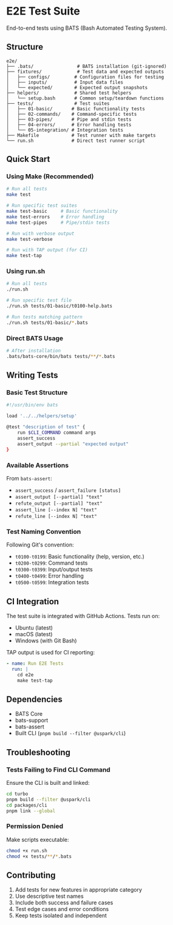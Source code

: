 # E2E Test Suite

End-to-end tests using BATS (Bash Automated Testing System).

## Structure

```
e2e/
├── .bats/                # BATS installation (git-ignored)
├── fixtures/             # Test data and expected outputs
│   ├── configs/         # Configuration files for testing
│   ├── inputs/          # Input data files
│   └── expected/        # Expected output snapshots
├── helpers/             # Shared test helpers
│   └── setup.bash       # Common setup/teardown functions
├── tests/               # Test suites
│   ├── 01-basic/       # Basic functionality tests
│   ├── 02-commands/    # Command-specific tests
│   ├── 03-pipes/       # Pipe and stdin tests
│   ├── 04-errors/      # Error handling tests
│   └── 05-integration/ # Integration tests
├── Makefile            # Test runner with make targets
└── run.sh              # Direct test runner script
```

## Quick Start

### Using Make (Recommended)

```bash
# Run all tests
make test

# Run specific test suites
make test-basic     # Basic functionality
make test-errors    # Error handling
make test-pipes     # Pipe/stdin tests

# Run with verbose output
make test-verbose

# Run with TAP output (for CI)
make test-tap
```

### Using run.sh

```bash
# Run all tests
./run.sh

# Run specific test file
./run.sh tests/01-basic/t0100-help.bats

# Run tests matching pattern
./run.sh tests/01-basic/*.bats
```

### Direct BATS Usage

```bash
# After installation
.bats/bats-core/bin/bats tests/**/*.bats
```

## Writing Tests

### Basic Test Structure

```bash
#!/usr/bin/env bats

load '../../helpers/setup'

@test "description of test" {
    run $CLI_COMMAND command args
    assert_success
    assert_output --partial "expected output"
}
```

### Available Assertions

From `bats-assert`:
- `assert_success` / `assert_failure [status]`
- `assert_output [--partial] "text"`
- `refute_output [--partial] "text"`
- `assert_line [--index N] "text"`
- `refute_line [--index N] "text"`

### Test Naming Convention

Following Git's convention:
- `t0100-t0199`: Basic functionality (help, version, etc.)
- `t0200-t0299`: Command tests
- `t0300-t0399`: Input/output tests
- `t0400-t0499`: Error handling
- `t0500-t0599`: Integration tests

## CI Integration

The test suite is integrated with GitHub Actions. Tests run on:
- Ubuntu (latest)
- macOS (latest)
- Windows (with Git Bash)

TAP output is used for CI reporting:

```yaml
- name: Run E2E Tests
  run: |
    cd e2e
    make test-tap
```

## Dependencies

- BATS Core
- bats-support
- bats-assert
- Built CLI (`pnpm build --filter @uspark/cli`)

## Troubleshooting

### Tests Failing to Find CLI Command

Ensure the CLI is built and linked:
```bash
cd turbo
pnpm build --filter @uspark/cli
cd packages/cli
pnpm link --global
```

### Permission Denied

Make scripts executable:
```bash
chmod +x run.sh
chmod +x tests/**/*.bats
```

## Contributing

1. Add tests for new features in appropriate category
2. Use descriptive test names
3. Include both success and failure cases
4. Test edge cases and error conditions
5. Keep tests isolated and independent